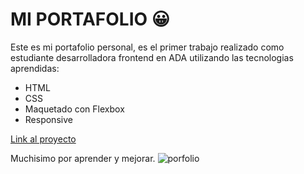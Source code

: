 # MI PORTAFOLIO 😀

Este es mi portafolio personal, es el primer trabajo realizado como estudiante desarrolladora frontend en ADA utilizando las tecnologias aprendidas:

- HTML
- CSS
- Maquetado con Flexbox
- Responsive

[Link al proyecto](https://sofiabernabeicejas.github.io/Portfolio/)

Muchisimo por aprender y mejorar.
![porfolio](https://sofiabernabeicejas.github.io/Portfolio/img/porfolio.png)
